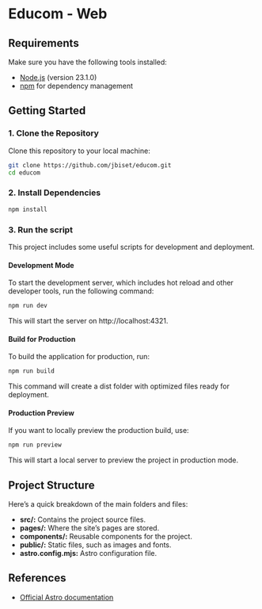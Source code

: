 # Educom - Web

## Requirements

Make sure you have the following tools installed:

- [Node.js](https://nodejs.org/) (version 23.1.0)
- [npm](https://www.npmjs.com/) for dependency management

## Getting Started

### 1. Clone the Repository

Clone this repository to your local machine:

```bash
git clone https://github.com/jbiset/educom.git
cd educom
```

### 2. Install Dependencies

```bash
npm install
```

### 3. Run the script

This project includes some useful scripts for development and deployment.

#### Development Mode

To start the development server, which includes hot reload and other developer tools, run the following command:

```bash
npm run dev
```

This will start the server on http://localhost:4321.

#### Build for Production

To build the application for production, run:

```bash
npm run build
```

This command will create a dist folder with optimized files ready for deployment.

#### Production Preview

If you want to locally preview the production build, use:

```bash
npm run preview
```

This will start a local server to preview the project in production mode.

## Project Structure

Here’s a quick breakdown of the main folders and files:

- **src/:** Contains the project source files.
- **pages/:** Where the site’s pages are stored.
- **components/:** Reusable components for the project.
- **public/:** Static files, such as images and fonts.
- **astro.config.mjs:** Astro configuration file.

## References

- [Official Astro documentation](https://docs.astro.build/en/getting-started/)
